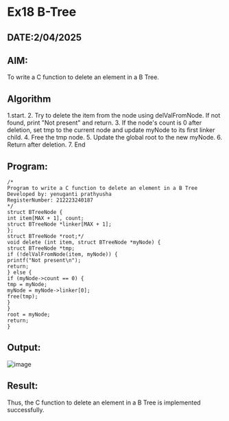 # Ex18 B-Tree
## DATE:2/04/2025
## AIM:
To write a C function to delete an element in a B Tree.
## Algorithm

1.start.
2. Try to delete the item from the node using delValFromNode. If not found, print "Not 
present" and return. 
3. If the node's count is 0 after deletion, set tmp to the current node and update myNode to its 
first linker child. 
4. Free the tmp node. 
5. Update the global root to the new myNode. 
6. Return after deletion. 
7. End  

## Program:
```
/*
Program to write a C function to delete an element in a B Tree
Developed by: yenuganti prathyusha
RegisterNumber: 212223240187
*/
struct BTreeNode { 
int item[MAX + 1], count; 
struct BTreeNode *linker[MAX + 1]; 
}; 
struct BTreeNode *root;*/ 
void delete (int item, struct BTreeNode *myNode) { 
struct BTreeNode *tmp; 
if (!delValFromNode(item, myNode)) { 
printf("Not present\n"); 
return; 
} else { 
if (myNode->count == 0) { 
tmp = myNode; 
myNode = myNode->linker[0]; 
free(tmp); 
} 
} 
root = myNode; 
return; 
}

```

## Output:

![image](https://github.com/user-attachments/assets/9e2dae5f-8e30-4ab7-ac39-9dcfbcf8515a)


## Result:
Thus, the C function to delete an element in a B Tree is implemented successfully.
